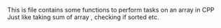 This is file contains some functions to perform tasks on an array in CPP 
Just like taking sum of array , checking if sorted etc.
